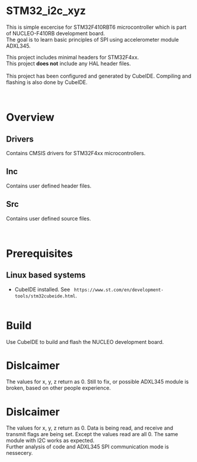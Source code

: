 # STM32_i2c_xyz

This is simple excercise for STM32F410RBT6 microcontroller which is part of NUCLEO-F410RB development board.  
The goal is to learn basic principles of SPI using accelerometer module ADXL345.  

This project includes minimal headers for STM32F4xx.  
This project **does not** include any HAL header files.  
&nbsp;  
This project has been configured and generated by CubeIDE. Compiling and flashing is also done by CubeIDE.   

&nbsp;  
# Overview  
## Drivers  
Contains CMSIS drivers for STM32F4xx microcontrollers.  
## Inc  
Contains user defined header files.  
## Src  
Contains user defined source files.  

&nbsp;  
# Prerequisites
## Linux based systems  
* CubeIDE installed. See ` https://www.st.com/en/development-tools/stm32cubeide.html`.  
&nbsp;  
# Build  
Use CubeIDE to build and flash the NUCLEO development board.  

# Dislcaimer  
The values for x, y, z return as 0. Still to fix, or possible ADXL345 module is broken, based on other people experience.

# Dislcaimer  
The values for x, y, z return as 0. Data is being read, and receive and transmit flags are being set. Except the values read are all 0. 
The same module with I2C works as expected.  
Further analysis of code and ADXL345 SPI communication mode is nessecery.  

